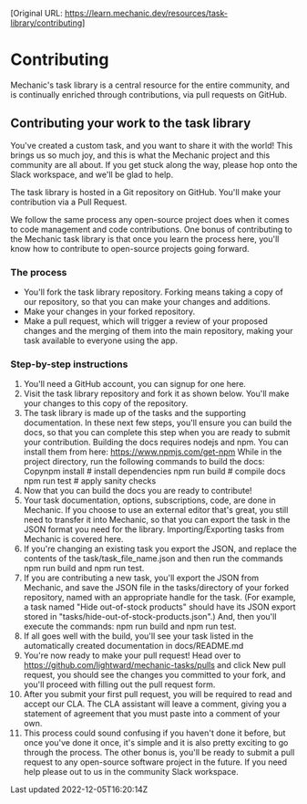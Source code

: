[Original URL: https://learn.mechanic.dev/resources/task-library/contributing]

# Contributing

Mechanic's task library is a central resource for the entire community, and is continually enriched through contributions, via pull requests on GitHub.

## Contributing your work to the task library

You've created a custom task, and you want to share it with the world! This brings us so much joy, and this is what the Mechanic project and this community are all about. If you get stuck along the way, please hop onto the Slack workspace, and we'll be glad to help.

The task library is hosted in a Git repository on GitHub. You'll make your contribution via a Pull Request.

We follow the same process any open-source project does when it comes to code management and code contributions. One bonus of contributing to the Mechanic task library is that once you learn the process here, you'll know how to contribute to open-source projects going forward.

### The process

- You'll fork the task library repository. Forking means taking a copy of our repository, so that you can make your changes and additions.
- Make your changes in your forked repository.
- Make a pull request, which will trigger a review of your proposed changes and the merging of them into the main repository, making your task available to everyone using the app.

### Step-by-step instructions

1. You'll need a GitHub account, you can signup for one here.
2. Visit the task library repository and fork it as shown below. You'll make your changes to this copy of the repository.
3. The task library is made up of the tasks and the supporting documentation. In these next few steps, you'll ensure you can build the docs, so that you can complete this step when you are ready to submit your contribution. Building the docs requires nodejs and npm. You can install them from here: https://www.npmjs.com/get-npm While in the project directory, run the following commands to build the docs: Copynpm install # install dependencies npm run build # compile docs npm run test # apply sanity checks
4. Now that you can build the docs you are ready to contribute!
5. Your task documentation, options, subscriptions, code, are done in Mechanic. If you choose to use an external editor that's great, you still need to transfer it into Mechanic, so that you can export the task in the JSON format you need for the library. Importing/Exporting tasks from Mechanic is covered here.
6. If you're changing an existing task you export the JSON, and replace the contents of the task/task\_file\_name.json and then run the commands npm run build and npm run test.
7. If you are contributing a new task, you'll export the JSON from Mechanic, and save the JSON file in the tasks/directory of your forked repository, named with an appropriate handle for the task. (For example, a task named "Hide out-of-stock products" should have its JSON export stored in "tasks/hide-out-of-stock-products.json".) And, then you'll execute the commands: npm run build and npm run test.
8. If all goes well with the build, you'll see your task listed in the automatically created documentation in docs/README.md
9. You're now ready to make your pull request! Head over to https://github.com/lightward/mechanic-tasks/pulls and click New pull request, you should see the changes you committed to your fork, and you'll proceed with filling out the pull request form.
10. After you submit your first pull request, you will be required to read and accept our CLA. The CLA assistant will leave a comment, giving you a statement of agreement that you must paste into a comment of your own.
11. This process could sound confusing if you haven't done it before, but once you've done it once, it's simple and it is also pretty exciting to go through the process. The other bonus is, you'll be ready to submit a pull request to any open-source software project in the future. If you need help please out to us in the community Slack workspace.

Last updated 2022-12-05T16:20:14Z